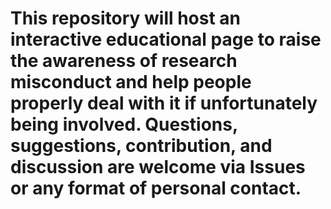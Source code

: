 # This repository will host an interactive educational page to raise the awareness of research misconduct and help people properly deal with it if unfortunately being involved. Questions, suggestions, contribution, and discussion are welcome via Issues or any format of personal contact.

